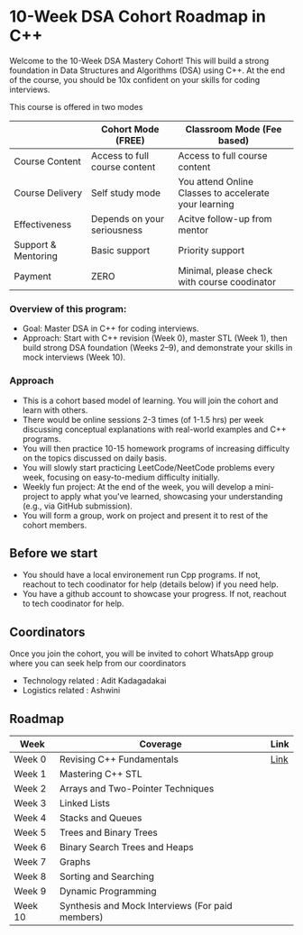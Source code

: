 
# 10-Week DSA Cohort Roadmap in C++

Welcome to the 10-Week DSA Mastery Cohort! This will build a strong foundation in Data Structures and Algorithms (DSA) using C++. At the end of the course, you should be 10x confident on your skills for coding interviews. 

This course is offered in two modes


|   | Cohort Mode (FREE)  | Classroom Mode (Fee based)  |
|---|---|---|
| Course Content | Access to full course content | Access to full course content |
| Course Delivery | Self study mode | You attend Online Classes to accelerate your learning |
| Effectiveness  | Depends on your seriousness | Acitve follow-up from mentor |
| Support & Mentoring  | Basic support | Priority support |
| Payment | ZERO | Minimal, please check with course coodinator |

### Overview of this program:

- Goal: Master DSA in C++ for coding interviews.
- Approach: Start with C++ revision (Week 0), master STL (Week 1), then build strong DSA foundation (Weeks 2–9), and demonstrate your skills in mock interviews (Week 10).

### Approach
- This is a cohort based model of learning. You will join the cohort and learn with others. 
- There would be online sessions 2-3 times (of 1-1.5 hrs) per week discussing conceptual explanations with real-world examples and C++ programs.
- You will then practice 10-15 homework programs of increasing difficulty on the topics discussed on daily basis. 
- You will slowly start practicing LeetCode/NeetCode problems every week, focusing on easy-to-medium difficulty initially.
- Weekly fun project: At the end of the week, you will develop a mini-project to apply what you've learned, showcasing your understanding (e.g., via GitHub submission). 
- You will form a group, work on project and present it to rest of the cohort members.

## Before we start
- You should have a local environement run Cpp programs. If not, reachout to tech coodinator for help (details below) if you need help.  
- You have a github account to showcase your progress. If not, reachout to tech coodinator for help.

## Coordinators
Once you join the cohort, you will be invited to cohort WhatsApp group where you can seek help from our coordinators 
- Technology related : Adit Kadagadakai
- Logistics related : Ashwini

## Roadmap
| Week | Coverage | Link |
|---|---|---|
| Week 0 | Revising C++ Fundamentals | [Link](https://github.com/simplifylearning101/dsa_with_cpp/blob/main/week0/) |
| Week 1 | Mastering C++ STL | |
| Week 2 | Arrays and Two-Pointer Techniques | | 
| Week 3 | Linked Lists | | 
| Week 4 | Stacks and Queues | | 
| Week 5 | Trees and Binary Trees | | 
| Week 6 | Binary Search Trees and Heaps | | 
| Week 7 | Graphs | | 
| Week 8 | Sorting and Searching | | 
| Week 9 | Dynamic Programming | |
| Week 10 | Synthesis and Mock Interviews (For paid members) | |
